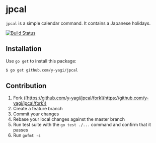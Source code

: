 # jpcal

`jpcal` is a simple calendar command. It contains a Japanese holidays.

[![Build Status](https://travis-ci.org/y-yagi/jpcal.svg?branch=master)](https://travis-ci.org/y-yagi/jpcal)

## Installation

Use `go get` to install this package:

```bash
$ go get github.com/y-yagi/jpcal
```

## Contribution

1. Fork ([https://github.com/y-yagi/jpcal/fork](https://github.com/y-yagi/jpcal/fork))
1. Create a feature branch
1. Commit your changes
1. Rebase your local changes against the master branch
1. Run test suite with the `go test ./...` command and confirm that it passes
1. Run `gofmt -s`
